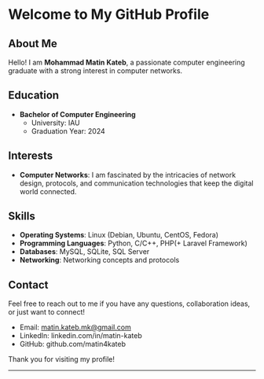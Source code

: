 # Welcome to My GitHub Profile

## About Me
Hello! I am **Mohammad Matin Kateb**, a passionate computer engineering graduate with a strong interest in computer networks. 

## Education
- **Bachelor of Computer Engineering**
  - University: IAU
  - Graduation Year: 2024

## Interests
- **Computer Networks**: I am fascinated by the intricacies of network design, protocols, and communication technologies that keep the digital world connected.

## Skills
- **Operating Systems**: Linux (Debian, Ubuntu, CentOS, Fedora)
- **Programming Languages**: Python, C/C++, PHP(+ Laravel Framework)
- **Databases**: MySQL, SQLite, SQL Server
- **Networking**: Networking concepts and protocols

## Contact
Feel free to reach out to me if you have any questions, collaboration ideas, or just want to connect!

- Email: matin.kateb.mk@gmail.com
- LinkedIn: linkedin.com/in/matin-kateb
- GitHub: github.com/matin4kateb

Thank you for visiting my profile!

---
